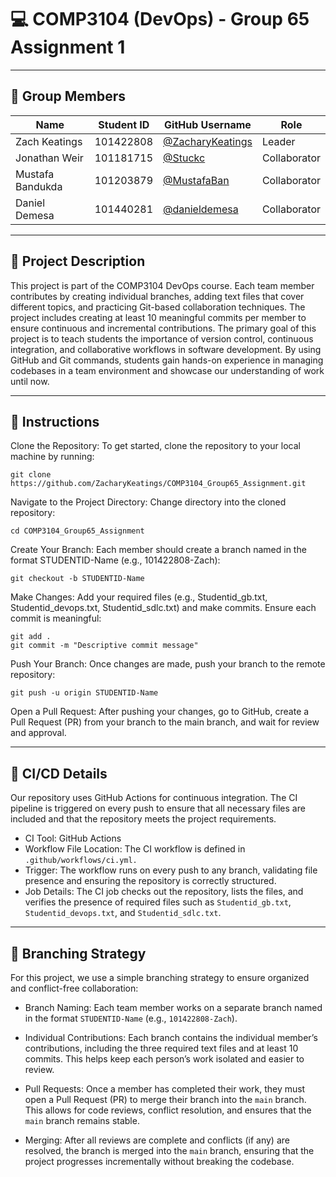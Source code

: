 # 💻 COMP3104 (DevOps) - Group 65 Assignment 1

---

## 👥 Group Members

| Name           | Student ID | GitHub Username                               | Role |
| -------------- | ---------- | --------------------------------------------- | ---- |
| Zach Keatings  | 101422808  | [@ZacharyKeatings](https://github.com/ZacharyKeatings) | Leader |
| Jonathan Weir  | 101181715  | [@Stuckc](https://github.com/Stuckc) | Collaborator |
| Mustafa Bandukda | 101203879 | [@MustafaBan](https://github.com/Mustafaban) | Collaborator |
| Daniel Demesa | 101440281 | [@danieldemesa](https://github.com/danieldemesa) | Collaborator |
---

## 📝 Project Description

This project is part of the COMP3104 DevOps course. Each team member contributes by creating individual branches, adding text files that cover different topics, and practicing Git-based collaboration techniques. The project includes creating at least 10 meaningful commits per member to ensure continuous and incremental contributions.
The primary goal of this project is to teach students the importance of version control, continuous integration, and collaborative workflows in software development. By using GitHub and Git commands, students gain hands-on experience in managing codebases in a team environment and showcase our understanding of work until now.


---

## 📜 Instructions

Clone the Repository:
To get started, clone the repository to your local machine by running:

```
git clone https://github.com/ZacharyKeatings/COMP3104_Group65_Assignment.git
```

Navigate to the Project Directory:
Change directory into the cloned repository:

```
cd COMP3104_Group65_Assignment
```
Create Your Branch:
Each member should create a branch named in the format STUDENTID-Name (e.g., 101422808-Zach):

```
git checkout -b STUDENTID-Name
```
Make Changes:
Add your required files (e.g., Studentid_gb.txt, Studentid_devops.txt, Studentid_sdlc.txt) and make commits. Ensure each commit is meaningful:

```
git add .
git commit -m "Descriptive commit message"
```
Push Your Branch:
Once changes are made, push your branch to the remote repository:

```
git push -u origin STUDENTID-Name
```
Open a Pull Request:
After pushing your changes, go to GitHub, create a Pull Request (PR) from your branch to the main branch, and wait for review and approval.

---

## 🚀 CI/CD Details

Our repository uses GitHub Actions for continuous integration. The CI pipeline is triggered on every push to ensure that all necessary files are included and that the repository meets the project requirements.

 - CI Tool: GitHub Actions
 - Workflow File Location: The CI workflow is defined in ```.github/workflows/ci.yml.```
 - Trigger: The workflow runs on every push to any branch, validating file presence and ensuring the repository is correctly structured.
 - Job Details: The CI job checks out the repository, lists the files, and verifies the presence of required files such as ```Studentid_gb.txt```, ```Studentid_devops.txt```, and ```Studentid_sdlc.txt```.

---

## 🌲 Branching Strategy

For this project, we use a simple branching strategy to ensure organized and conflict-free collaboration:

 - Branch Naming: Each team member works on a separate branch named in the format ```STUDENTID-Name``` (e.g., ```101422808-Zach```).

 - Individual Contributions: Each branch contains the individual member’s contributions, including the three required text files and at least 10 commits. This helps keep each person’s work isolated and easier to review.

 - Pull Requests: Once a member has completed their work, they must open a Pull Request (PR) to merge their branch into the ```main``` branch. This allows for code reviews, conflict resolution, and ensures that the ```main``` branch remains stable.

 - Merging: After all reviews are complete and conflicts (if any) are resolved, the branch is merged into the ```main``` branch, ensuring that the project progresses incrementally without breaking the codebase.